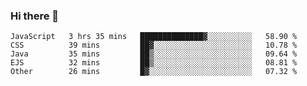 ### Hi there 👋

<!--START_SECTION:waka-->

```text
JavaScript   3 hrs 35 mins   ██████████████▓░░░░░░░░░░   58.90 %
CSS          39 mins         ██▓░░░░░░░░░░░░░░░░░░░░░░   10.78 %
Java         35 mins         ██▒░░░░░░░░░░░░░░░░░░░░░░   09.64 %
EJS          32 mins         ██▒░░░░░░░░░░░░░░░░░░░░░░   08.81 %
Other        26 mins         █▓░░░░░░░░░░░░░░░░░░░░░░░   07.32 %
```

<!--END_SECTION:waka-->
<!--
**Boombag0607/Boombag0607** is a ✨ _special_ ✨ repository because its `README.md` (this file) appears on your GitHub profile.

Here are some ideas to get you started:

- 🔭 I’m currently working on ...
- 🌱 I’m currently learning ...
- 👯 I’m looking to collaborate on ...
- 🤔 I’m looking for help with ...
- 💬 Ask me about ...
- 📫 How to reach me: ...
- 😄 Pronouns: ...
- ⚡ Fun fact: ...
-->
